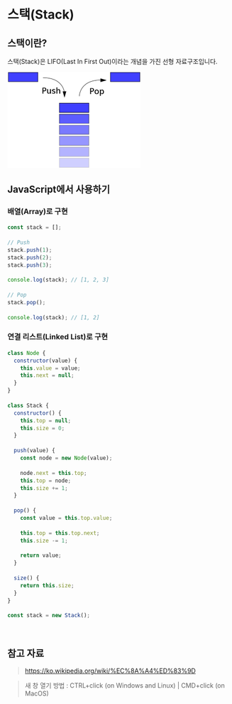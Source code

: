 # 스택(Stack)

## 스택이란?

스택(Stack)은 LIFO(Last In First Out)이라는 개념을 가진 선형 자료구조입니다.

<img src="../images/CS/stack.png" alt="스택(Stack)" width="300px" />

<br />

## JavaScript에서 사용하기

### 배열(Array)로 구현

```javascript
const stack = [];

// Push
stack.push(1);
stack.push(2);
stack.push(3);

console.log(stack); // [1, 2, 3]

// Pop
stack.pop();

console.log(stack); // [1, 2]
```

### 연결 리스트(Linked List)로 구현

```javascript
class Node {
  constructor(value) {
    this.value = value;
    this.next = null;
  }
}

class Stack {
  constructor() {
    this.top = null;
    this.size = 0;
  }

  push(value) {
    const node = new Node(value);

    node.next = this.top;
    this.top = node;
    this.size += 1;
  }

  pop() {
    const value = this.top.value;

    this.top = this.top.next;
    this.size -= 1;

    return value;
  }

  size() {
    return this.size;
  }
}

const stack = new Stack();
```

<br />

## 참고 자료

> https://ko.wikipedia.org/wiki/%EC%8A%A4%ED%83%9D

> 새 창 열기 방법 : CTRL+click (on Windows and Linux) | CMD+click (on MacOS)

